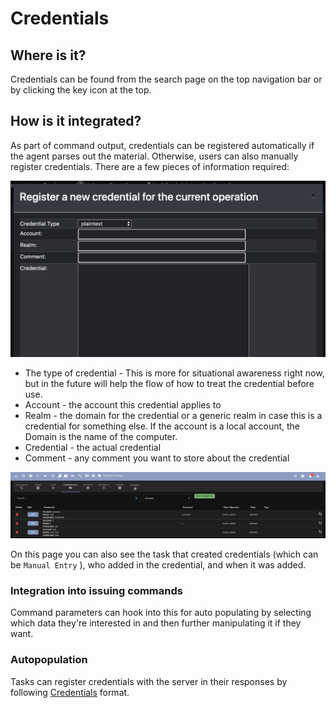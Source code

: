 # Credentials

## Where is it?

Credentials can be found from the search page on the top navigation bar or by clicking the key icon at the top.

## How is it integrated?

As part of command output, credentials can be registered automatically if the agent parses out the material. Otherwise, users can also manually register credentials. There are a few pieces of information required:

![](<../.gitbook/assets/Screen Shot 2020-02-17 at 10.19.11 PM.png>)

* The type of credential - This is more for situational awareness right now, but in the future will help the flow of how to treat the credential before use.
* Account - the account this credential applies to
* Realm - the domain for the credential or a generic realm in case this is a credential for something else. If the account is a local account, the Domain is the name of the computer.
* Credential - the actual credential
* Comment - any comment you want to store about the credential

![](<../.gitbook/assets/Screenshot 2023-03-06 at 8.49.41 AM.png>)

On this page you can also see the task that created credentials (which can be `Manual Entry` ), who added in the credential, and when it was added.

### Integration into issuing commands

Command parameters can hook into this for auto populating by selecting which data they're interested in and then further manipulating it if they want.&#x20;

### Autopopulation

Tasks can register credentials with the server in their responses by following [Credentials](../customizing/hooking-features/credentials.md) format.
